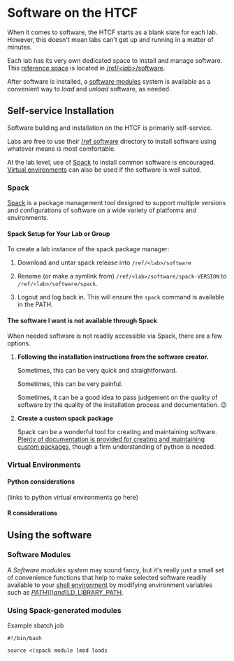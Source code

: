 # Software on the HTCF

When it comes to software, the HTCF starts as a blank slate for each lab.  However, this doesn't mean labs can't get up and running in a matter of minutes.

Each lab has its very own dedicated space to install and manage software.  This [reference space](storage/ref.md) is located in [/ref/*\<lab\>*/software](storage/ref.md#software).

After software is installed, a [software modules](#software-modules) system is available as a convenient way to *load* and *unload* software, as needed. 

## Self-service Installation

Software building and installation on the HTCF is primarily self-service.

Labs are free to use their [/ref software](storage/ref.md) directory to install software using whatever means is most comfortable.

At the lab level, use of [Spack](#spack) to install common software is encouraged.  [Virtual environments](#virtual-environments) can also be used if the software is well suited.

### Spack

[Spack](https://spack.readthedocs.io) is a package management tool designed to support multiple versions and configurations of software on a wide variety of platforms and environments.

#### Spack Setup for Your Lab or Group

To create a lab instance of the spack package manager:

1.  Download and untar spack release into `/ref/<lab>/software`

2.  Rename (or make a symlink from) `/ref/<lab>/software/spack-VERSION` to `/ref/<lab>/software/spack`.

3.  Logout and log back in.  This will ensure the `spack` command is available in the PATH.

#### The software I want is not available through Spack

When needed software is not readily accessible via Spack, there are a few options.

1. **Following the installation instructions from the software creator.**
 
     Sometimes, this can be very quick and straightforward.
   
     Sometimes, this can be very painful.
   
     Sometimes, it can be a good idea to pass judgement on the quality of software by the quality of the installation process and documentation. :wink:

2. **Create a custom spack package**

   Spack can be a wonderful tool for creating and maintaining software. [Plenty of documentation is provided for creating and maintaining custom packages](https://spack.readthedocs.io/en/latest/packaging_guide.html), though a firm understanding of python is needed.


### Virtual Environments

####  Python considerations

(links to python virtual environments go here)

#### R considerations

## Using the software

### Software Modules

A *Software modules system* may sound fancy, but it's really just a small set of convenience functions that help to make selected software readily available to your [shell environment]() by modifying environment variables such as [$PATH]() and [$LD_LIBRARY_PATH]().

### Using Spack-generated modules

Example sbatch job

```
#!/bin/bash

source <(spack module lmod loads 
```
